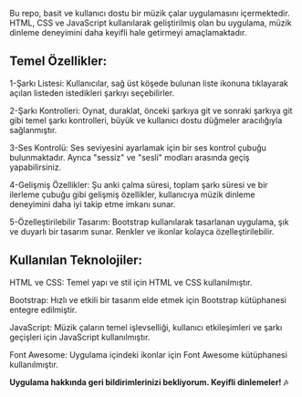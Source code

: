 Bu repo, basit ve kullanıcı dostu bir müzik çalar uygulamasını içermektedir. HTML, CSS ve JavaScript kullanılarak geliştirilmiş olan bu uygulama, müzik dinleme deneyimini daha keyifli hale getirmeyi amaçlamaktadır.
## Temel Özellikler:

1-Şarkı Listesi: Kullanıcılar, sağ üst köşede bulunan liste ikonuna tıklayarak açılan listeden istedikleri şarkıyı seçebilirler.

2-Şarkı Kontrolleri: Oynat, duraklat, önceki şarkıya git ve sonraki şarkıya git gibi temel şarkı kontrolleri, büyük ve kullanıcı dostu düğmeler aracılığıyla sağlanmıştır.

3-Ses Kontrolü: Ses seviyesini ayarlamak için bir ses kontrol çubuğu bulunmaktadır. Ayrıca "sessiz" ve "sesli" modları arasında geçiş yapabilirsiniz.

4-Gelişmiş Özellikler: Şu anki çalma süresi, toplam şarkı süresi ve bir ilerleme çubuğu gibi gelişmiş özellikler, kullanıcıya müzik dinleme deneyimini daha iyi takip etme imkanı sunar.

5-Özelleştirilebilir Tasarım: Bootstrap kullanılarak tasarlanan uygulama, şık ve duyarlı bir tasarım sunar. Renkler ve ikonlar kolayca özelleştirilebilir.

## Kullanılan Teknolojiler:

HTML ve CSS: Temel yapı ve stil için HTML ve CSS kullanılmıştır.

Bootstrap: Hızlı ve etkili bir tasarım elde etmek için Bootstrap kütüphanesi entegre edilmiştir.

JavaScript: Müzik çaların temel işlevselliği, kullanıcı etkileşimleri ve şarkı geçişleri için JavaScript kullanılmıştır.

Font Awesome: Uygulama içindeki ikonlar için Font Awesome kütüphanesi kullanılmıştır.

**Uygulama hakkında geri bildirimlerinizi bekliyorum. Keyifli dinlemeler! 🎶**
